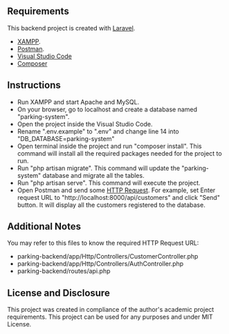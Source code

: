 ## Requirements

This backend project is created with [Laravel](https://laravel.com/).

- [XAMPP](https://www.apachefriends.org/download.html).
- [Postman](https://www.postman.com/downloads/).
- [Visual Studio Code](https://code.visualstudio.com/download)
- [Composer](https://getcomposer.org/download/)

## Instructions

- Run XAMPP and start Apache and MySQL.
- On your browser, go to localhost and create a database named "parking-system".
- Open the project inside the Visual Studio Code.
- Rename ".env.example" to ".env" and change line 14 into "DB_DATABASE=parking-system"
- Open terminal inside the project and run "composer install". This command will install all the required packages needed for the project to run.
- Run "php artisan migrate". This command will update the "parking-system" database and migrate all the tables.
- Run "php artisan serve". This command will execute the project.
- Open Postman and send some [HTTP Request](https://learning.postman.com/docs/getting-started/sending-the-first-request/). For example, set Enter request URL to "http://localhost:8000/api/customers" and click "Send" button. It will display all the customers registered to the database.

## Additional Notes

You may refer to this files to know the required HTTP Request URL:
- parking-backend/app/Http/Controllers/CustomerController.php
- parking-backend/app/Http/Controllers/AuthController.php
- parking-backend/routes/api.php

## License and Disclosure
This project was created in compliance of the author's academic project requirements. This project can be used for any purposes and under MIT License.

